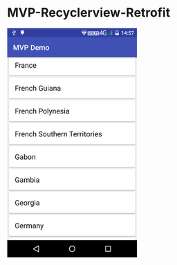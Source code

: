 # MVP-Recyclerview-Retrofit



<img src="https://raw.githubusercontent.com/kotlinkarun/MVP-Recyclerview-Retrofit/master/art/pic1.png"
 data-canonical-src="#" width="300" height="530" />
